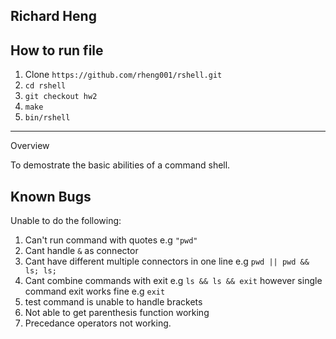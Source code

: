 Richard Heng
---

How to run file
------------

1. Clone `https://github.com/rheng001/rshell.git`
2. `cd rshell`
3. `git checkout hw2`
4. `make`
5. `bin/rshell`

-----
Overview

To demostrate the basic abilities of a command shell. 

Known Bugs
---

Unable to do the following:

1. Can't run command with quotes
    e.g `"pwd"`
2. Cant handle `&` as connector
3. Cant have different multiple connectors in one line
    e.g `pwd || pwd && ls; ls;`
4. Cant combine commands with exit
    e.g `ls && ls && exit`
        however single command exit works fine
        e.g `exit`
5. test command is unable to handle brackets
6. Not able to get parenthesis function working
7. Precedance operators not working.

